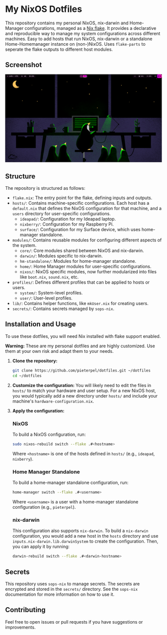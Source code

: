 # My NixOS Dotfiles

This repository contains my personal NixOS, nix-darwin and Home-Manager configurations, managed as a [Nix flake](https://nixos.wiki/wiki/Flakes).
It provides a declarative and reproducible way to manage my system configurations across different machines.
Easy to add hosts that run NixOS, nix-darwin or a standalone Home-Homemanager instance on (non-)NixOS.
Uses `flake-parts` to seperate the flake outputs to different host modules.

## Screenshot

![Screenshot](img/empty-wallpaper.png)

## Structure

The repository is structured as follows:

-   `flake.nix`: The entry point for the flake, defining inputs and outputs.
-   `hosts/`: Contains machine-specific configurations. Each host has a `default.nix` that defines the NixOS configuration for that machine, and a `users` directory for user-specific configurations.
    -   `ideapad/`: Configuration for my Ideapad laptop.
    -   `nixberry/`: Configuration for my Raspberry Pi.
    -   `surface/`: Configuration for my Surface device, which uses home-manager standalone.
-   `modules/`: Contains reusable modules for configuring different aspects of the system.
    -   `core/`: Core modules shared between NixOS and nix-darwin.
    -   `darwin/`: Modules specific to nix-darwin.
    -   `hm-standalone/`: Modules for home-manager standalone.
    -   `home/`: Home Manager modules for user-specific configurations.
    -   `nixos/`: NixOS specific modules, now further modularized into files like `boot.nix`, `sound.nix`, etc.
-   `profiles/`: Defines different profiles that can be applied to hosts or users.
    -   `system/`: System-level profiles.
    -   `user/`: User-level profiles.
-   `lib/`: Contains helper functions, like `mkUser.nix` for creating users.
-   `secrets/`: Contains secrets managed by `sops-nix`.

## Installation and Usage

To use these dotfiles, you will need Nix installed with flake support enabled.

**Warning:** These are my personal dotfiles and are highly customized. Use them at your own risk and adapt them to your needs.

1.  **Clone the repository:**
    ```bash
    git clone https://github.com/pieterpel/dotfiles.git ~/dotfiles
    cd ~/dotfiles
    ```

2.  **Customize the configuration:**
    You will likely need to edit the files in `hosts/` to match your hardware and user setup. For a new NixOS host, you would typically add a new directory under `hosts/` and include your machine's `hardware-configuration.nix`.

3.  **Apply the configuration:**

    ### NixOS
    To build a NixOS configuration, run:
    ```bash
    sudo nixos-rebuild switch --flake .#<hostname>
    ```
    Where `<hostname>` is one of the hosts defined in `hosts/` (e.g., `ideapad`, `nixberry`).

    ### Home Manager Standalone
    To build a home-manager standalone configuration, run:
    ```bash
    home-manager switch --flake .#<username>
    ```
    Where `<username>` is a user with a home-manager standalone configuration (e.g., `pieterpel`).

    ### nix-darwin
    This configuration also supports `nix-darwin`. To build a `nix-darwin` configuration, you would add a new host in the `hosts` directory and use `inputs.nix-darwin.lib.darwinSystem` to create the configuration. Then, you can apply it by running:
    ```bash
    darwin-rebuild switch --flake .#<darwin-hostname>
    ```

## Secrets

This repository uses `sops-nix` to manage secrets. The secrets are encrypted and stored in the `secrets/` directory. See the `sops-nix` documentation for more information on how to use it.

## Contributing

Feel free to open issues or pull requests if you have suggestions or improvements.

